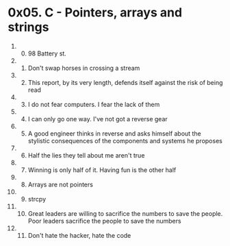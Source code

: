 # 0x05. C - Pointers, arrays and strings

1. 0. 98 Battery st. 

2. 1. Don't swap horses in crossing a stream

3. 2. This report, by its very length, defends itself against the risk of being read

4. 3. I do not fear computers. I fear the lack of them

5. 4. I can only go one way. I've not got a reverse gear

6. 5. A good engineer thinks in reverse and asks himself about the stylistic consequences of the components and systems he proposes

7. 6. Half the lies they tell about me aren't true

8. 7. Winning is only half of it. Having fun is the other half

9. 8. Arrays are not pointers

10. 9. strcpy

11. 10. Great leaders are willing to sacrifice the numbers to save the people. Poor leaders sacrifice the people to save the numbers

12. 11. Don't hate the hacker, hate the code
